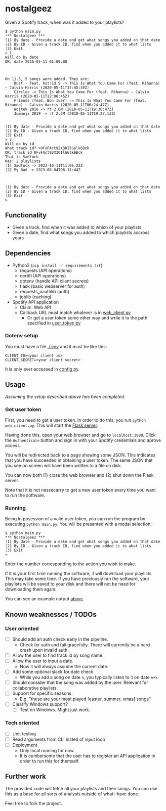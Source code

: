 # nostalgeez

Given a Spotify track, when was it added to your playlists?

```
$ python main.py
*** Nostalgeez ***
(1) By date - Provide a date and get what songs you added on that date
(2) By ID - Given a track ID, find when you added it to what lists
(3) Exit
> 1
Will do by date
OK, date 2025-05-11 01:00:00



On 11.5, 5 songs were added. They are:
	Dust - feat. Astrid S -> This Is What You Came For (feat. Rihanna) – Calvin Harris (2020-05-11T17:45:39Z)
	Circles -> This Is What You Came For (feat. Rihanna) – Calvin Harris (2020-05-11T12:06:45Z)
	Friends (feat. Bon Iver) -> This Is What You Came For (feat. Rihanna) – Calvin Harris (2020-05-11T06:24:47Z)
	Wojtek 2018 -> rt 2,6M (2018-05-11T19:30:47Z)
	Jumanji 2019 -> rt 2,6M (2018-05-11T19:27:13Z)


(1) By date - Provide a date and get what songs you added on that date
(2) By ID - Given a track ID, find when you added it to what lists
(3) Exit
> 2
Will do by id
What track id? >0FvFAct92X30IlGGlk6Bck
OK, track id 0FvFAct92X30IlGGlk6Bck
That is Sædfuck
Res: 2 playlists
[1] Sædfuck -> 2023-10-11T11:05:23Z
[2] My Bad -> 2023-08-04T08:11:44Z



(1) By date - Provide a date and get what songs you added on that date
(2) By ID - Given a track ID, find when you added it to what lists
(3) Exit
>
```

## Functionality

- Given a track, find when it was added to which of your playlists
- Given a date, find what songs you added to which playlists accross years

## Dependencies

- Python3 (`pip install -r requirements.txt`)
  - requests (API operations)
  - certifi (API operations)
  - dotenv (handle API client secrets)
  - flask (basic webserver for auth)
  - requests_oauthlib (auth)
  - joblib (caching)
- Spotify API application
  - Claim: Web API
  - Callback URL must match whatever is in [web_client.py](./web_client.py)
    - Or get a user token some other way and write it to the path specified in [user_token.py](./user_token.py)

### Dotenv setup

You must have a file [./.env](./.env) and it must be like this:

```
CLIENT_ID=<your client id>
CLIENT_SECRET=<your client secret>
```

It is only ever accessed in [config.py](./config.py).

## Usage

_Assuming the setup described above has been completed_.

### Get user token

First, you need to get a user token. In order to do this, you run `python
web_client.py`. This will start the [Flask server](./web_client.py).

Having done this, open your web browser and go to `localhost:3000`. Click the
`Authenticate` button and sign in with your Spotify credentials and aprove
access.

You will be redirected back to a page showing some JSON. This indicates that you
have succeeded in obtaining a user token. The same JSON that you see on screen
will have been written to a file on disk.

You can now both (1) close the web browser and (2) shut down the Flask server.

Note that it is not nessecarry to get a new user token every time you want to
run the software.

### Running

Being in posession of a valid user token, you can run the program by executing
`python main.py`. You will be presented with a modal selection:

```
$ python main.py
*** Nostalgeez ***
(1) By date - Provide a date and get what songs you added on that date
(2) By ID - Given a track ID, find when you added it to what lists
(3) Exit
>
```

Enter the number corresponding to the action you wish to make.

If it is your first time running the software, it will download your playlists.
This may take some time. If you have previously ran the software, your playlists
will be saved to your disk and there will not be need for downloading them
again.

You can see an example output [above](#nostalgeez).

## Known weaknesses / TODOs

### User oriented

- [ ] Should add an auth check early in the pipeline.
  - Check for auth and fail gracefully. There will currently be a hard crash
    upon invalid auth.
- [ ] Allow the user to find track id by song name.
- [ ] Allow the user to input a date.
  - Now it will always assume the current date.
- [ ] Add some optional slack for date check
  - While you add a song on date `n`, you typically listen to it on date `n+k`.
- [ ] Should consider that the song was added by the user. Relevant for
      collaborative playlists.
- [ ] Support for specific seasons.
  - E.g. "these are your most played [easter, summer, xmas] songs"
- [ ] Clearify Windows support?
  - [ ] Test on Windows. Might just work.

### Tech oriented

- [ ] Unit testing
- [ ] Read arguments from CLI insted of input loop
- [ ] Deployment
  - Only local running for now.
  - It is cumbersome that the user has to register an API application in order
    to run this for themself.

## Further work

The provided code will fetch all your playlists and their songs. You can use this as a base for all sorts of analysis outside of what i have done.

Feel free to fork the project.
